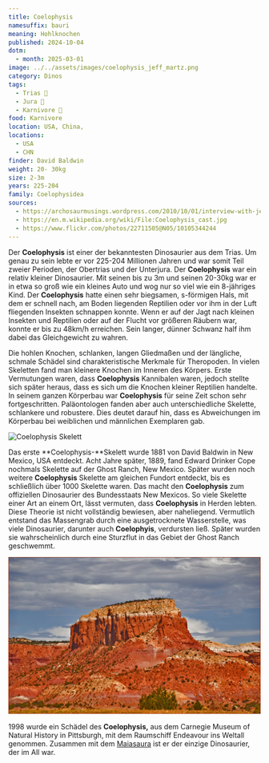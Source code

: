 ```yaml
---
title: Coelophysis
namesuffix: bauri
meaning: Hohlknochen
published: 2024-10-04
dotm:
  - month: 2025-03-01
image: ../../assets/images/coelophysis_jeff_martz.png
category: Dinos
tags:
  - Trias 🦴
  - Jura 🦴
  - Karnivore 🥩
food: Karnivore
location: USA, China,
locations:
  - USA
  - CHN
finder: David Baldwin
weight: 20- 30kg
size: 2-3m
years: 225-204
family: Coelophysidea
sources:
  - https://archosaurmusings.wordpress.com/2010/10/01/interview-with-jeff-martz/
  - https://en.m.wikipedia.org/wiki/File:Coelophysis_cast.jpg
  - https://www.flickr.com/photos/22711505@N05/10105344244
---
```

Der **Coelophysis** ist einer der bekanntesten Dinosaurier aus dem Trias. Um genau zu sein lebte er vor 225-204 Millionen Jahren und war somit Teil zweier Perioden, der Obertrias und der Unterjura. Der **Coelophysis** war ein relativ kleiner Dinosaurier. Mit seinen bis zu 3m und seinen 20-30kg war er in etwa so groß wie ein kleines Auto und wog nur so viel wie ein 8-jähriges Kind. Der **Coelophysis** hatte einen sehr biegsamen,
s-förmigen Hals, mit dem er schnell nach, am Boden liegenden Reptilien oder vor ihm in der Luft fliegenden Insekten schnappen konnte. Wenn er auf der Jagt nach kleinen Insekten und Reptilien oder auf der Flucht vor größeren Räubern war, konnte er bis zu 48km/h erreichen. Sein langer, dünner Schwanz half ihm dabei das Gleichgewicht zu wahren.

Die hohlen Knochen, schlanken, langen Gliedmaßen und der längliche, schmale Schädel sind charakteristische Merkmale für Theropoden. In vielen Skeletten fand man kleinere Knochen im Inneren des Körpers. Erste Vermutungen waren, dass **Coelophysis** Kannibalen waren, jedoch stellte sich später heraus, dass es sich um die Knochen kleiner Reptilien handelte.
In seinem ganzen Körperbau war **Coelophysis** für seine Zeit schon sehr fortgeschritten.
Paläontologen fanden aber auch unterschiedliche Skelette, schlankere und robustere. Dies deutet darauf hin, dass es Abweichungen im Körperbau bei weiblichen und männlichen Exemplaren gab.

![Coelophysis Skelett](../../assets/images/coelophysis_cast.jpg)

Das erste **Coelophysis-**Skelett wurde 1881 von David Baldwin in New Mexico, USA entdeckt. Acht Jahre später, 1889, fand Edward Drinker Cope nochmals Skelette auf der Ghost Ranch, New Mexico. Später wurden noch weitere **Coelophysis** Skelette am gleichen Fundort entdeckt, bis es schließlich über 1000 Skelette waren. Das macht den **Coelophysis** zum offiziellen Dinosaurier des Bundesstaats New Mexicos.
So viele Skelette einer Art an einem Ort, lässt vermuten, dass **Coelophysis** in Herden lebten. Diese Theorie ist nicht vollständig bewiesen, aber naheliegend. Vermutlich entstand das Massengrab durch eine ausgetrocknete Wasserstelle, was viele Dinosaurier, darunter auch **Coelophyis**, verdursten ließ. Später wurden sie wahrscheinlich durch eine Sturzflut in das Gebiet der Ghost Ranch geschwemmt.

![Sandsteine der Ghost Ranch](../../assets/images/10105344244_996711bd3d_b.jpg)

1998 wurde ein Schädel des **Coelophysis,** aus dem Carnegie Museum of Natural History in Pittsburgh, mit dem Raumschiff Endeavour ins Weltall genommen. Zusammen mit dem [Maiasaura](/dinos/maiasaura/) ist er der einzige Dinosaurier, der im All war.
